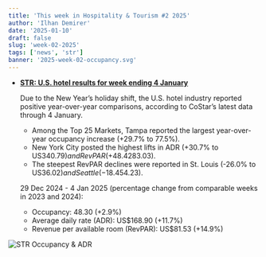 ```yaml
---
title: 'This week in Hospitality & Tourism #2 2025'
author: 'Ilhan Demirer'
date: '2025-01-10'
draft: false
slug: 'week-02-2025'
tags: ['news', 'str']
banner: '2025-week-02-occupancy.svg'
---
```


- **[STR: U.S. hotel results for week ending 4 January](https://str.com/press-release/us-hotel-results-week-ending-4-january)**

  Due to the New Year’s holiday shift, the U.S. hotel industry reported positive year-over-year comparisons, according to CoStar’s latest data through 4 January.

  - Among the Top 25 Markets, Tampa reported the largest year-over-year occupancy increase (+29.7% to 77.5%).
  - New York City posted the highest lifts in ADR (+30.7% to US$340.79) and RevPAR (+48.4% to US$283.03).
  - The steepest RevPAR declines were reported in St. Louis (-26.0% to US$36.02) and Seattle (-18.4% to US$54.23).

  29 Dec 2024 - 4 Jan 2025 (percentage change from comparable weeks in 2023 and 2024):

  - Occupancy: 48.30 (+2.9%)
  - Average daily rate (ADR): US$168.90 (+11.7%)
  - Revenue per available room (RevPAR): US$81.53 (+14.9%)

![STR Occupancy & ADR](/images/blogimages/2025-week-02-occupancy.svg)
